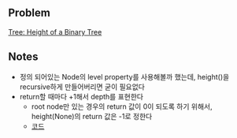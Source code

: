 ## Problem
[Tree: Height of a Binary Tree](https://www.hackerrank.com/challenges/tree-height-of-a-binary-tree/problem?h_l=interview&playlist_slugs%5B%5D=interview-preparation-kit&playlist_slugs%5B%5D=trees)

## Notes
* 정의 되어있는 Node의 level property를 사용해볼까 했는데, height()을 recursive하게 만들어버리면 굳이 필요없다
* return할 때마다 +1해서 depth를 표현한다
    * root node만 있는 경우의 return 값이 0이 되도록 하기 위해서, height(None)의 return 값은 -1로 정한다
    * [코드](solution.py)